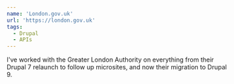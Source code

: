 ```yaml
---
name: 'London.gov.uk'
url: 'https://london.gov.uk'
tags:
  - Drupal
  - APIs
---
```


I've worked with the Greater London Authority on everything from their Drupal 7 relaunch to follow up microsites, and now their migration to Drupal 9.
